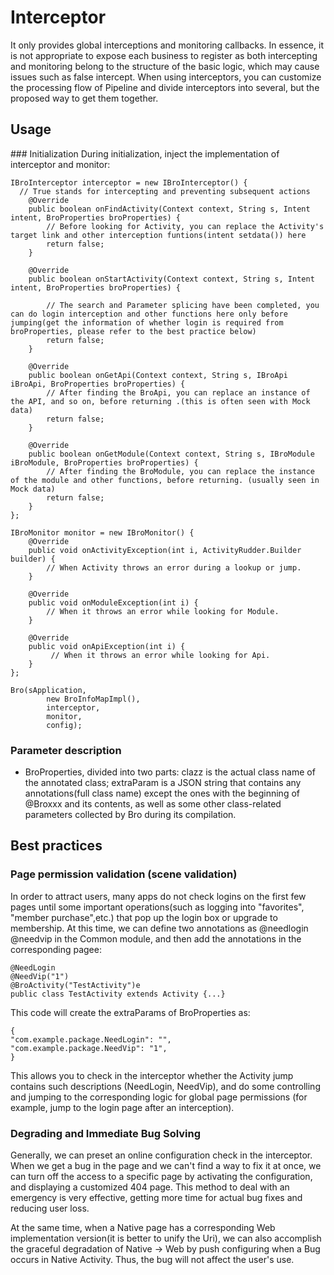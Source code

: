 # Interceptor 

It only provides global interceptions and monitoring callbacks. In essence,  it is not appropriate to expose each business to register as both intercepting and monitoring belong to the structure of the basic logic, which may cause issues such as false intercept. When using interceptors, you can customize the processing flow of Pipeline and divide interceptors into several, but the proposed way to get them together.

## Usage
### Initialization
During initialization, inject the implementation of interceptor and monitor:
```
IBroInterceptor interceptor = new IBroInterceptor() {
  // True stands for intercepting and preventing subsequent actions
    @Override
    public boolean onFindActivity(Context context, String s, Intent intent, BroProperties broProperties) {
        // Before looking for Activity, you can replace the Activity's target link and other interception funtions(intent setdata()) here
        return false;
    }

    @Override
    public boolean onStartActivity(Context context, String s, Intent intent, BroProperties broProperties) {

        // The search and Parameter splicing have been completed, you can do login interception and other functions here only before jumping(get the information of whether login is required from broProperties, please refer to the best practice below)
        return false;
    }

    @Override
    public boolean onGetApi(Context context, String s, IBroApi iBroApi, BroProperties broProperties) {
        // After finding the BroApi, you can replace an instance of the API, and so on, before returning .(this is often seen with Mock data)
        return false;
    }

    @Override
    public boolean onGetModule(Context context, String s, IBroModule iBroModule, BroProperties broProperties) {
        // After finding the BroModule, you can replace the instance of the module and other functions, before returning. (usually seen in Mock data)
        return false;
    }
};

IBroMonitor monitor = new IBroMonitor() {
    @Override
    public void onActivityException(int i, ActivityRudder.Builder builder) {
        // When Activity throws an error during a lookup or jump.
    }

    @Override
    public void onModuleException(int i) {
        // When it throws an error while looking for Module.
    }

    @Override
    public void onApiException(int i) {
         // When it throws an error while looking for Api.
    }
};

Bro(sApplication,
        new BroInfoMapImpl(),
        interceptor,
        monitor,
        config);
```
### Parameter description
- BroProperties,  divided into two parts: clazz is the actual class name of the annotated class; extraParam is a JSON string that contains any annotations(full class name) except the ones with the beginning of @Broxxx and its contents, as well as some other class-related parameters collected by Bro during its compilation.

## Best practices
### Page permission validation (scene validation)
In order to attract users, many apps do not check logins on the first few pages until some important operations(such as logging into "favorites", "member purchase",etc.) that pop up the login box or upgrade to membership. At this time, we can define two annotations as @needlogin @needvip in the Common module, and then add the annotations in the corresponding pagee:
```
@NeedLogin
@NeedVip("1")
@BroActivity("TestActivity")e
public class TestActivity extends Activity {...}
```
This code will create the extraParams of BroProperties as:
```
{
"com.example.package.NeedLogin": "",
"com.example.package.NeedVip": "1",
}

```
This allows you to check in the interceptor whether the Activity jump contains such descriptions (NeedLogin, NeedVip), and do some controlling and jumping to the corresponding logic for global page permissions (for example, jump to the login page after an interception).

### Degrading and Immediate Bug Solving
Generally, we can preset an online configuration check in the interceptor. When we get a bug in the page and we can't find a way to fix it at once, we can turn off the access to a specific page by activating the configuration, and displaying a customized 404 page. This method to deal with an emergency is very effective, getting more time for actual bug fixes and reducing user loss.


At the same time, when a Native page has a corresponding Web implementation version(it is better to unify the Uri), we can also accomplish the graceful degradation of Native -> Web by push configuring when a Bug occurs in Native Activity. Thus, the bug will not affect the user's use.
